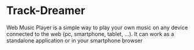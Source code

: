 # Track-Dreamer
Web Music Player is a simple way to play your own music on any device connected to the web (pc, smartphone, tablet, ...). It can work as a standalone application or in your smartphone browser
